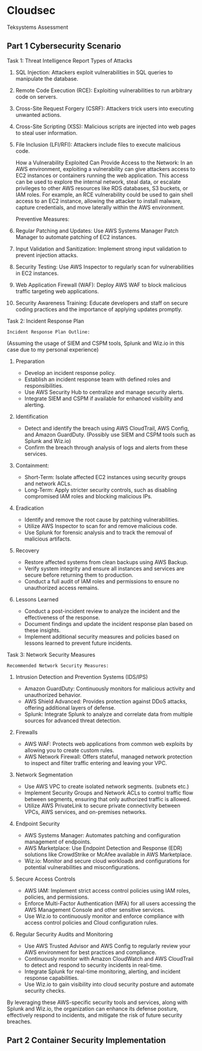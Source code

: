 # Cloudsec
Teksystems Assessment  
## Part 1 Cybersecurity Scenario
Task 1: Threat Intelligence Report
	Types of Attacks
1. SQL Injection: Attackers exploit vulnerabilities in SQL queries to manipulate the database.
2. Remote Code Execution (RCE): Exploiting vulnerabilities to run arbitrary code on servers. 
3. Cross-Site Request Forgery (CSRF): Attackers trick users into executing unwanted actions.
4. Cross-Site Scripting (XSS): Malicious scripts are injected into web pages to steal user information.
5. File Inclusion (LFI/RFI): Attackers include files to execute malicious code.

	How a Vulnerability Exploited Can Provide Access to the Network:
In an AWS environment, exploiting a vulnerability can give attackers access to EC2 instances or containers running the web application. This access can be used to explore the internal network, steal data, or escalate privileges to other AWS resources like RDS databases, S3 buckets, or IAM roles. For example, an RCE vulnerability could be used to gain shell access to an EC2 instance, allowing the attacker to install malware, capture credentials, and move laterally within the AWS environment.

	 Preventive Measures:
1. Regular Patching and Updates: Use AWS Systems Manager Patch Manager to automate patching of EC2 instances.
2. Input Validation and Sanitization: Implement strong input validation to prevent injection attacks.
3. Security Testing: Use AWS Inspector to regularly scan for vulnerabilities in EC2 instances.
4. Web Application Firewall (WAF): Deploy AWS WAF to block malicious traffic targeting web applications.
5. Security Awareness Training: Educate developers and staff on secure coding practices and the importance of applying updates promptly.

Task 2: Incident Response Plan

	Incident Response Plan Outline:
(Assuming the usage of SIEM and CSPM tools, Splunk and Wiz.io in this case due to my personal experience)
1. Preparation
   - Develop an incident response policy.
   - Establish an incident response team with defined roles and responsibilities.
   - Use AWS Security Hub to centralize and manage security alerts.
   - Integrate SIEM and CSPM if available for enhanced visibility and alerting.

2. Identification
   - Detect and identify the breach using AWS CloudTrail, AWS Config, and Amazon GuardDuty. (Possibly use SIEM and CSPM tools such as Splunk and Wiz.io)
   - Confirm the breach through analysis of logs and alerts from these services.

3. Containment:
   - Short-Term: Isolate affected EC2 instances using security groups and network ACLs.
   - Long-Term: Apply stricter security controls, such as disabling compromised IAM roles and blocking malicious IPs.

4. Eradication
   - Identify and remove the root cause by patching vulnerabilities.
   - Utilize AWS Inspector to scan for and remove malicious code.
   - Use Splunk for forensic analysis and to track the removal of malicious artifacts.

5. Recovery
   - Restore affected systems from clean backups using AWS Backup.
   - Verify system integrity and ensure all instances and services are secure before returning them to production.
   - Conduct a full audit of IAM roles and permissions to ensure no unauthorized access remains.

6. Lessons Learned
   - Conduct a post-incident review to analyze the incident and the effectiveness of the response.
   - Document findings and update the incident response plan based on these insights.
   - Implement additional security measures and policies based on lessons learned to prevent future incidents.

Task 3: Network Security Measures 

	Recommended Network Security Measures:

1. Intrusion Detection and Prevention Systems (IDS/IPS)
   - Amazon GuardDuty: Continuously monitors for malicious activity and unauthorized behavior.
   - AWS Shield Advanced: Provides protection against DDoS attacks, offering additional layers of defense.
   - Splunk: Integrate Splunk to analyze and correlate data from multiple sources for advanced threat detection.

2. Firewalls
   - AWS WAF: Protects web applications from common web exploits by allowing you to create custom rules.
   - AWS Network Firewall: Offers stateful, managed network protection to inspect and filter traffic entering and leaving your VPC.

3. Network Segmentation
   - Use AWS VPC to create isolated network segments. (subnets etc.)
   - Implement Security Groups and Network ACLs to control traffic flow between segments, ensuring that only authorized traffic is allowed.
   - Utilize AWS PrivateLink to secure private connectivity between VPCs, AWS services, and on-premises networks.

4. Endpoint Security
   - AWS Systems Manager: Automates patching and configuration management of endpoints.
   - AWS Marketplace: Use Endpoint Detection and Response (EDR) solutions like CrowdStrike or McAfee available in AWS Marketplace.
   - Wiz.io: Monitor and secure cloud workloads and configurations for potential vulnerabilities and misconfigurations.

5. Secure Access Controls
   - AWS IAM: Implement strict access control policies using IAM roles, policies, and permissions.
   - Enforce Multi-Factor Authentication (MFA) for all users accessing the AWS Management Console and other sensitive services.
   - Use Wiz.io to continuously monitor and enforce compliance with access control policies and Cloud configuration rules.

6. Regular Security Audits and Monitoring
   - Use AWS Trusted Advisor and AWS Config to regularly review your AWS environment for best practices and compliance.
   - Continuously monitor with Amazon CloudWatch and AWS CloudTrail to detect and respond to security incidents in real-time.
   - Integrate Splunk for real-time monitoring, alerting, and incident response capabilities.
   - Use Wiz.io to gain visibility into cloud security posture and automate security checks.

By leveraging these AWS-specific security tools and services, along with Splunk and Wiz.io, the organization can enhance its defense posture, effectively respond to incidents, and mitigate the risk of future security breaches.


## Part 2 Container Security Implementation
